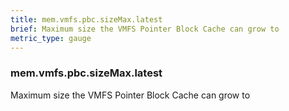 ```yaml
---
title: mem.vmfs.pbc.sizeMax.latest
brief: Maximum size the VMFS Pointer Block Cache can grow to
metric_type: gauge
---
```

### mem.vmfs.pbc.sizeMax.latest

Maximum size the VMFS Pointer Block Cache can grow to